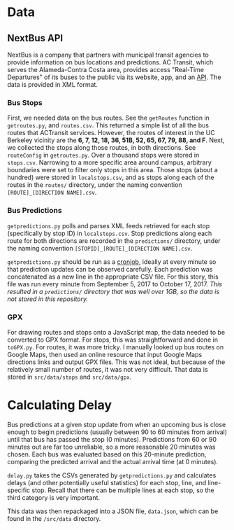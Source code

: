 # Data
## NextBus API
NextBus is a company that partners with municipal transit agencies to provide information on bus locations and predictions. AC Transit, which serves the Alameda-Contra Costa area, provides access "Real-Time Departures" of its buses to the public via its website, app, and an [API](http://www.actransit.org/rider-info/nextbus-xml-data/). The data is provided in XML format.

### Bus Stops
First, we needed data on the bus routes. See the `getRoutes` function in `getroutes.py`, and `routes.csv`. This returned a simple list of all the bus routes that ACTransit services. However, the routes of interest in the UC Berkeley vicinity are the **6, 7, 12, 18, 36, 51B, 52, 65, 67, 79, 88, and F**. Next, we collected the stops along those routes, in both directions. See `routeConfig` in `getroutes.py`. Over a thousand stops were stored in `stops.csv`. Narrowing to a more specific area around campus, arbitrary boundaries were set to filter only stops in this area. Those stops (about a hundred) were stored in `localstops.csv`, and as stops along each of the routes in the `routes/` directory, under the naming convention `[ROUTE]_[DIRECTION NAME].csv`.

### Bus Predictions
`getpredictions.py` polls and parses XML feeds
retrieved for each stop (specifically by stop ID) in `localstops.csv`. Stop predictions along each route for both directions are recorded in the `predictions/` directory, under the naming convention `[STOPID]_[ROUTE]_[DIRECTION NAME].csv`.

`getpredictions.py` should be run as a [cronjob](https://code.tutsplus.com/tutorials/scheduling-tasks-with-cron-jobs--net-8800), ideally at every minute so that prediction
updates can be observed carefully. Each prediction was concatenated as a new line in the appropriate CSV file. For this story, this file was run every minute from September 5, 2017 to October 17, 2017. *This resulted in a `predictions/` directory that was well over 1GB, so the data is not stored in this repository.*

### GPX
For drawing routes and stops onto a JavaScript map, the data needed to be converted to GPX format. For stops, this was straightforward and done in `toGPX.py`. For routes, it was more tricky. I manually looked up bus routes on Google Maps, then used an online resource that input Google Maps directions links and output GPX files. This was not ideal, but because of the relatively small number of routes, it was not very difficult. That data is stored in `src/data/stops` and `src/data/gpx`.

# Calculating Delay
Bus predictions at a given stop update from when an upcoming bus is close enough to begin predictions (usually between 90 to 60 minutes from arrival) until that bus has passed the stop (0 minutes). Predictions from 60 or 90 minutes out are far too unreliable, so a more reasonable 20 minutes was chosen. Each bus was evaluated based on this 20-minute prediction, comparing the predicted arrival and the actual arrival time (at 0 minutes).

`delay.py` takes the CSVs generated by `getpredictions.py` and calculates delays (and other potentially useful statistics) for each stop, line, and line-specific stop. Recall that there can be multiple lines at each stop, so the third category is very important.

This data was then repackaged into a JSON file, `data.json`, which can be found in the `/src/data` directory.
